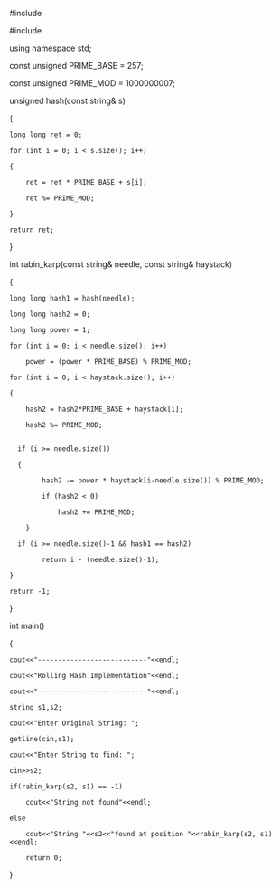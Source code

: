 #include <iostream>

#include <string>

using namespace std;
 
const unsigned PRIME_BASE = 257;

const unsigned PRIME_MOD = 1000000007;
 

unsigned hash(const string& s)

{
    
    long long ret = 0;
    
    for (int i = 0; i < s.size(); i++)
    
    {
        
        ret = ret * PRIME_BASE + s[i];
        
        ret %= PRIME_MOD;
    
    }
    
    return ret;

}
 

int rabin_karp(const string& needle, const string& haystack)

{
    
    long long hash1 = hash(needle);
    
    long long hash2 = 0;
    
    long long power = 1;
    
    for (int i = 0; i < needle.size(); i++)
        
        power = (power * PRIME_BASE) % PRIME_MOD;
 
    for (int i = 0; i < haystack.size(); i++)
    
    {
        
        hash2 = hash2*PRIME_BASE + haystack[i];
        
        hash2 %= PRIME_MOD;
 
    	
      if (i >= needle.size())
    	
      {
            
            hash2 -= power * haystack[i-needle.size()] % PRIME_MOD;
            
            if (hash2 < 0)
                
                hash2 += PRIME_MOD;
        
        }
    	
      if (i >= needle.size()-1 && hash1 == hash2)
            
            return i - (needle.size()-1);
    
    }
 
    return -1;

}
 

int main()

{
    
    cout<<"---------------------------"<<endl;
    
    cout<<"Rolling Hash Implementation"<<endl;
    
    cout<<"---------------------------"<<endl;
    
    string s1,s2;
    
    cout<<"Enter Original String: ";
    
    getline(cin,s1);
    
    cout<<"Enter String to find: ";
    
    cin>>s2;
    
    if(rabin_karp(s2, s1) == -1)
        
        cout<<"String not found"<<endl;
    
    else
        
        cout<<"String "<<s2<<"found at position "<<rabin_karp(s2, s1)<<endl;
        
        return 0;

}
